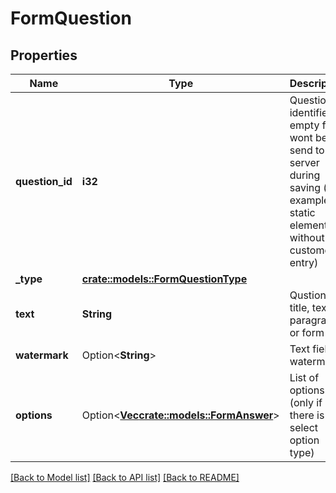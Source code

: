 # FormQuestion

## Properties

Name | Type | Description | Notes
------------ | ------------- | ------------- | -------------
**question_id** | **i32** | Question identifier. If empty form wont be send to server during saving (for example: static elements without customer entry) | 
**_type** | [**crate::models::FormQuestionType**](FormQuestionType.md) |  | 
**text** | **String** | Qustion title, text paragraph or form title | 
**watermark** | Option<**String**> | Text fields watermark | [optional]
**options** | Option<[**Vec<crate::models::FormAnswer>**](FormAnswer.md)> | List of options (only if there is select option type) | [optional]

[[Back to Model list]](../README.md#documentation-for-models) [[Back to API list]](../README.md#documentation-for-api-endpoints) [[Back to README]](../README.md)


